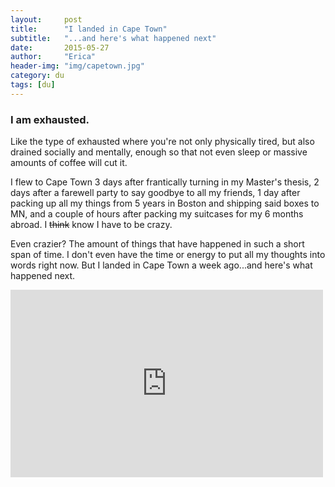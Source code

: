 ```yaml
---
layout:     post
title:      "I landed in Cape Town"
subtitle:   "...and here's what happened next"
date:       2015-05-27
author:     "Erica"
header-img: "img/capetown.jpg"
category: du
tags: [du]
---
```


<h3 class="section-heading">I am exhausted.</h3>

Like the type of exhausted where you're not only physically tired, but also drained socially and mentally, enough so that not even sleep or massive amounts of coffee will cut it.

I flew to Cape Town 3 days after frantically turning in my Master's thesis, 2 days after a farewell party to say goodbye to all my friends, 1 day after packing up all my things from 5 years in Boston and shipping said boxes to MN, and a couple of hours after packing my suitcases for my 6 months abroad. I <del>think</del> know I have to be crazy.

Even crazier? The amount of things that have happened in such a short span of time. I don't even have the time or energy to put all my thoughts into words right now. But I landed in Cape Town a week ago...and here's what happened next.


<iframe width="500" height="300" src="https://www.youtube.com/embed/6Gn0ryGjzPU" frameborder="0" allowfullscreen></iframe>